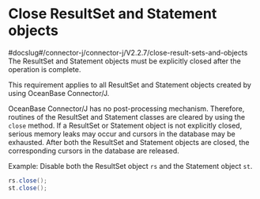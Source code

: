 Close ResultSet and Statement objects 
==========================================================
#docslug#/connector-j/connector-j/V2.2.7/close-result-sets-and-objects
The ResultSet and Statement objects must be explicitly closed after the operation is complete. 

This requirement applies to all ResultSet and Statement objects created by using OceanBase Connector/J. 

OceanBase Connector/J has no post-processing mechanism. Therefore, routines of the ResultSet and Statement classes are cleared by using the `close` method. If a ResultSet or Statement object is not explicitly closed, serious memory leaks may occur and cursors in the database may be exhausted. After both the ResultSet and Statement objects are closed, the corresponding cursors in the database are released. 

Example: Disable both the ResultSet object `rs` and the Statement object `st`. 

```java
rs.close();
st.close();
```



